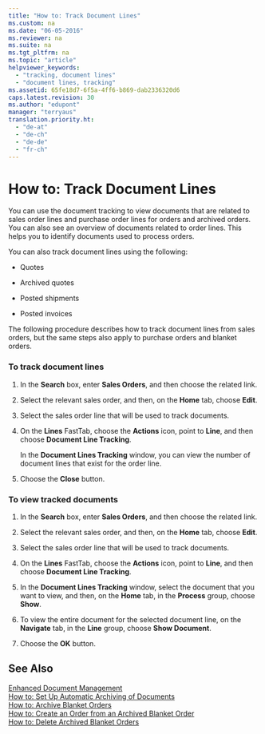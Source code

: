 ```yaml
---
title: "How to: Track Document Lines"
ms.custom: na
ms.date: "06-05-2016"
ms.reviewer: na
ms.suite: na
ms.tgt_pltfrm: na
ms.topic: "article"
helpviewer_keywords: 
  - "tracking, document lines"
  - "document lines, tracking"
ms.assetid: 65fe18d7-6f5a-4ff6-b869-dab2336320d6
caps.latest.revision: 30
ms.author: "edupont"
manager: "terryaus"
translation.priority.ht: 
  - "de-at"
  - "de-ch"
  - "de-de"
  - "fr-ch"
---
```

# How to: Track Document Lines
You can use the document tracking to view documents that are related to sales order lines and purchase order lines for orders and archived orders. You can also see an overview of documents related to order lines. This helps you to identify documents used to process orders.  
  
 You can also track document lines using the following:  
  
-   Quotes  
  
-   Archived quotes  
  
-   Posted shipments  
  
-   Posted invoices  
  
 The following procedure describes how to track document lines from sales orders, but the same steps also apply to purchase orders and blanket orders.  
  
### To track document lines  
  
1.  In the **Search** box, enter **Sales Orders**, and then choose the related link.  
  
2.  Select the relevant sales order, and then, on the **Home** tab, choose **Edit**.  
  
3.  Select the sales order line that will be used to track documents.  
  
4.  On the **Lines** FastTab, choose the **Actions** icon, point to **Line**, and then choose **Document Line Tracking**.  
  
     In the **Document Lines Tracking** window, you can view the number of document lines that exist for the order line.  
  
5.  Choose the **Close** button.  
  
### To view tracked documents  
  
1.  In the **Search** box, enter **Sales Orders**, and then choose the related link.  
  
2.  Select the relevant sales order, and then, on the **Home** tab, choose **Edit**.  
  
3.  Select the sales order line that will be used to track documents.  
  
4.  On the **Lines** FastTab, choose the **Actions** icon, point to **Line**, and then choose **Document Line Tracking**.  
  
5.  In the **Document Lines Tracking** window, select the document that you want to view, and then, on the **Home** tab, in the **Process** group, choose **Show**.  
  
6.  To view the entire document for the selected document line, on the **Navigate** tab, in the **Line** group, choose **Show Document**.  
  
7.  Choose the **OK** button.  
  
## See Also  
 [Enhanced Document Management](../../LocalFunctionalityForMicrosoftDynamicsNav2016/Austria/enhanced-document-management.md)   
 [How to: Set Up Automatic Archiving of Documents](../../LocalFunctionalityForMicrosoftDynamicsNav2016/Austria/how-to-set-up-automatic-archiving-of-documents.md)   
 [How to: Archive Blanket Orders](../../LocalFunctionalityForMicrosoftDynamicsNav2016/Austria/how-to-archive-blanket-orders.md)   
 [How to: Create an Order from an Archived Blanket Order](../../LocalFunctionalityForMicrosoftDynamicsNav2016/Austria/how-to-create-an-order-from-an-archived-blanket-order.md)   
 [How to: Delete Archived Blanket Orders](../../LocalFunctionalityForMicrosoftDynamicsNav2016/Austria/how-to-delete-archived-blanket-orders.md)